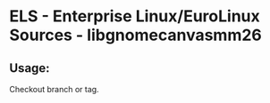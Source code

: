 # ELS - Enterprise Linux/EuroLinux Sources - libgnomecanvasmm26
 
## Usage:
  Checkout branch or tag.

